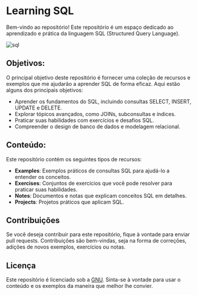 # Learning SQL
Bem-vindo ao repositório! Este repositório é um espaço dedicado ao aprendizado e prática da linguagem SQL (Structured Query Language).

![sql](https://cdn3.iconfinder.com/data/icons/file-extension-11/512/sql-file-extension-format-digital-512.png)

## Objetivos:
O principal objetivo deste repositório é fornecer uma coleção de recursos e exemplos que me ajudarão a aprender SQL de forma eficaz. Aqui estão alguns dos principais objetivos:

- Aprender os fundamentos do SQL, incluindo consultas SELECT, INSERT, UPDATE e DELETE.
- Explorar tópicos avançados, como JOINs, subconsultas e índices.
- Praticar suas habilidades com exercícios e desafios SQL.
- Compreender o design de banco de dados e modelagem relacional.

## Conteúdo:
Este repositório contém os seguintes tipos de recursos:

- **Examples**: Exemplos práticos de consultas SQL para ajudá-lo a entender os conceitos.
- **Exercises**: Conjuntos de exercícios que você pode resolver para praticar suas habilidades.
- **Notes**: Documentos e notas que explicam conceitos SQL em detalhes.
- **Projects**: Projetos práticos que aplicam SQL.

## Contribuições
Se você deseja contribuir para este repositório, fique à vontade para enviar pull requests. Contribuições são bem-vindas, seja na forma de correções, adições de novos exemplos, exercícios ou notas.

## Licença
Este repositório é licenciado sob a [GNU](LICENSE.md). Sinta-se à vontade para usar o conteúdo e os exemplos da maneira que melhor lhe convier.
